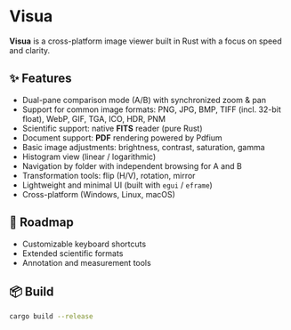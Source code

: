 # Visua

**Visua** is a cross-platform image viewer built in Rust with a focus on speed and clarity.

## ✨ Features
- Dual-pane comparison mode (A/B) with synchronized zoom & pan
- Support for common image formats: PNG, JPG, BMP, TIFF (incl. 32-bit float), WebP, GIF, TGA, ICO, HDR, PNM
- Scientific support: native **FITS** reader (pure Rust)
- Document support: **PDF** rendering powered by Pdfium
- Basic image adjustments: brightness, contrast, saturation, gamma
- Histogram view (linear / logarithmic)
- Navigation by folder with independent browsing for A and B
- Transformation tools: flip (H/V), rotation, mirror
- Lightweight and minimal UI (built with `egui` / `eframe`)
- Cross-platform (Windows, Linux, macOS)

## 🚀 Roadmap
- Customizable keyboard shortcuts
- Extended scientific formats
- Annotation and measurement tools

## 📦 Build
```bash
cargo build --release
